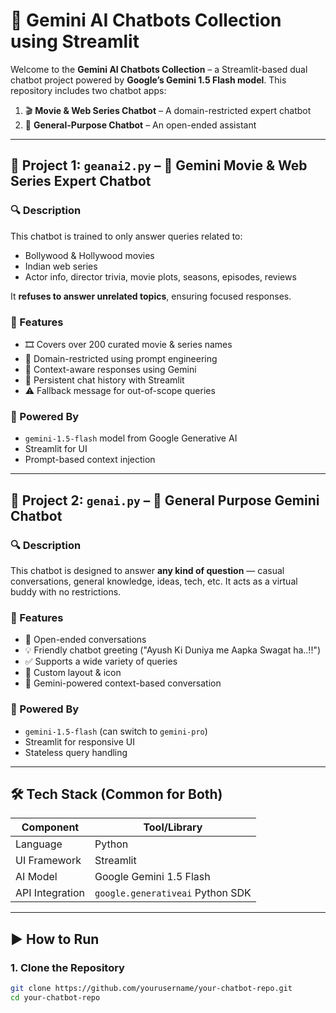# 🤖 Gemini AI Chatbots Collection using Streamlit

Welcome to the **Gemini AI Chatbots Collection** – a Streamlit-based dual chatbot project powered by **Google’s Gemini 1.5 Flash model**. This repository includes two chatbot apps:

1. 🎬 **Movie & Web Series Chatbot** – A domain-restricted expert chatbot
2. 💬 **General-Purpose Chatbot** – An open-ended assistant

---

## 📁 Project 1: `geanai2.py` – 🎥 Gemini Movie & Web Series Expert Chatbot

### 🔍 Description
This chatbot is trained to only answer queries related to:
- Bollywood & Hollywood movies  
- Indian web series  
- Actor info, director trivia, movie plots, seasons, episodes, reviews

It **refuses to answer unrelated topics**, ensuring focused responses.

### 🚀 Features
- 🎞️ Covers over 200 curated movie & series names
- 🎯 Domain-restricted using prompt engineering
- 🤖 Context-aware responses using Gemini
- 💬 Persistent chat history with Streamlit
- ⚠️ Fallback message for out-of-scope queries

### 🧠 Powered By
- `gemini-1.5-flash` model from Google Generative AI
- Streamlit for UI
- Prompt-based context injection

---

## 📁 Project 2: `genai.py` – 💎 General Purpose Gemini Chatbot

### 🔍 Description
This chatbot is designed to answer **any kind of question** — casual conversations, general knowledge, ideas, tech, etc. It acts as a virtual buddy with no restrictions.

### 🚀 Features
- 💬 Open-ended conversations
- 💡 Friendly chatbot greeting ("Ayush Ki Duniya me Aapka Swagat ha..!!")
- ✅ Supports a wide variety of queries
- 💎 Custom layout & icon
- 🧠 Gemini-powered context-based conversation

### 🧠 Powered By
- `gemini-1.5-flash` (can switch to `gemini-pro`)
- Streamlit for responsive UI
- Stateless query handling

---

## 🛠 Tech Stack (Common for Both)
| Component        | Tool/Library                     |
|------------------|----------------------------------|
| Language         | Python                           |
| UI Framework     | Streamlit                        |
| AI Model         | Google Gemini 1.5 Flash          |
| API Integration  | `google.generativeai` Python SDK |

---

## ▶️ How to Run

### 1. Clone the Repository
```bash
git clone https://github.com/yourusername/your-chatbot-repo.git
cd your-chatbot-repo

